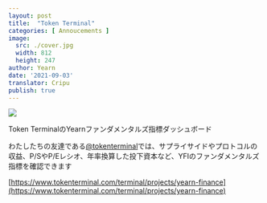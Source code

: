```yaml
---
layout: post
title:  "Token Terminal"
categories: [ Annoucements ]
image:
  src: ./cover.jpg
  width: 812
  height: 247
author: Yearn
date: '2021-09-03'
translator: Cripu
publish: true
---
```


![](/_posts/_announcements/token-terminal/1.jpg?w=812&h=247)

Token TerminalのYearnファンダメンタルズ指標ダッシュボード

わたしたちの友達である[@tokenterminal](https://twitter.com/tokenterminal)では、サプライサイドやプロトコルの収益、P/SやP/Eレシオ、年率換算した投下資本など、YFIのファンダメンタルズ指標を確認できます

[https://www.tokenterminal.com/terminal/projects/yearn-finance](https://www.tokenterminal.com/terminal/projects/yearn-finance)

